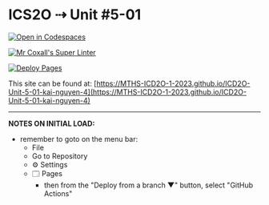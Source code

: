# ICS2O ⇢ Unit #5-01

[![Open in Codespaces](https://classroom.github.com/assets/launch-codespace-7f7980b617ed060a017424585567c406b6ee15c891e84e1186181d67ecf80aa0.svg)](https://classroom.github.com/open-in-codespaces?assignment_repo_id=14840247)

[![Mr Coxall's Super Linter](https://github.com/MTHS-ICD2O-1-2023/ICD2O-Unit-5-01-kai-nguyen-4/workflows/Mr%20Coxall's%20Super%20Linter/badge.svg)](https://github.com/MTHS-ICD2O-1-2023/ICD2O-Unit-5-01-kai-nguyen-4/actions)

[![Deploy Pages](https://github.com/MTHS-ICD2O-1-2023/ICD2O-Unit-5-01-kai-nguyen-4/workflows/Deploy%20Pages/badge.svg)](https://github.com/MTHS-ICD2O-1-2023/ICD2O-Unit-5-01-kai-nguyen-4/actions)

This site can be found at: [https://MTHS-ICD2O-1-2023.github.io/ICD2O-Unit-5-01-kai-nguyen-4](https://MTHS-ICD2O-1-2023.github.io/ICD2O-Unit-5-01-kai-nguyen-4)

---

**NOTES ON INITIAL LOAD:**
- remember to goto on the menu bar:
  - File
  - Go to Repository
  - ⚙ Settings
  - 🗔 Pages
    - then from the "Deploy from a branch ▼" button, select "GitHub Actions"
